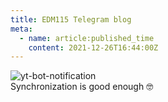 ```yaml
---
title: EDM115 Telegram blog
meta:
  - name: article:published_time
    content: 2021-12-26T16:44:00Z
---
```


![yt-bot-notification](/img/blog/2021/12-26-yt-bot-notification.webp)  
Synchronization is good enough :nerd_face:
